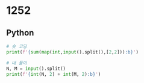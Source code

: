 # 1252

## Python

```python
# 숏 코딩
print(f'{sum(map(int,input().split(),[2,2])):b}')
```

```python
# 내 풀이
N, M = input().split()
print(f'{int(N, 2) + int(M, 2):b}')
```
